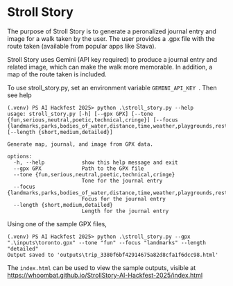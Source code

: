 # Stroll Story

The purpose of Stroll Story is to generate a peronalized journal entry and image for a walk taken by the user. The user provides a .gpx file with the route taken (available from popular apps like Stava).

Stroll Story uses Gemini (API key required) to produce a journal entry and related image, which can make the walk more memorable. In addition, a map of the route taken is included.

To use stroll_story.py, set an environment variable `GEMINI_API_KEY `. Then see help

```
(.venv) PS AI Hackfest 2025> python .\stroll_story.py --help
usage: stroll_story.py [-h] [--gpx GPX] [--tone {fun,serious,neutral,poetic,technical,cringe}] [--focus {landmarks,parks,bodies_of_water,distance,time,weather,playgrounds,restaurants,colors}] [--length {short,medium,detailed}]

Generate map, journal, and image from GPX data.

options:
  -h, --help            show this help message and exit
  --gpx GPX             Path to the GPX file
  --tone {fun,serious,neutral,poetic,technical,cringe}
                        Tone for the journal entry
  --focus {landmarks,parks,bodies_of_water,distance,time,weather,playgrounds,restaurants,colors}
                        Focus for the journal entry
  --length {short,medium,detailed}
                        Length for the journal entry
```

Using one of the sample GPX files,

```
(.venv) PS AI Hackfest 2025> python .\stroll_story.py --gpx ".\inputs\toronto.gpx" --tone "fun" --focus "landmarks" --length "detailed"
Output saved to 'outputs\trip_3380f6bf42914675a82d8cfa1f6dcc98.html'
```

The `index.html` can be used to view the sample outputs, visible at https://whoombat.github.io/StrollStory-AI-Hackfest-2025/index.html

